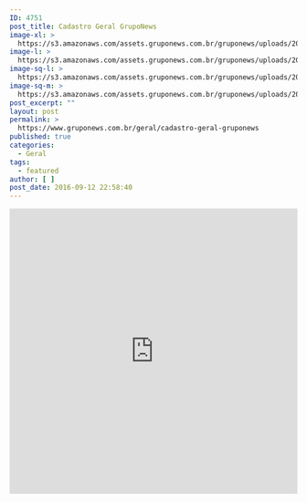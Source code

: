 ```yaml
---
ID: 4751
post_title: Cadastro Geral GrupoNews
image-xl: >
  https://s3.amazonaws.com/assets.gruponews.com.br/gruponews/uploads/2016/09/banner-cadastro.jpg
image-l: >
  https://s3.amazonaws.com/assets.gruponews.com.br/gruponews/uploads/2016/09/banner-cadastro.jpg
image-sq-l: >
  https://s3.amazonaws.com/assets.gruponews.com.br/gruponews/uploads/2016/09/banner-cadastro.jpg
image-sq-m: >
  https://s3.amazonaws.com/assets.gruponews.com.br/gruponews/uploads/2016/09/banner-cadastro-720x353.jpg
post_excerpt: ""
layout: post
permalink: >
  https://www.gruponews.com.br/geral/cadastro-geral-gruponews
published: true
categories:
  - Geral
tags:
  - featured
author: [ ]
post_date: 2016-09-12 22:58:40
---
```

<iframe src="https://docs.google.com/forms/d/e/1FAIpQLSfjLf8Vk74lbyfoTAtFDIUh-NjvBvMTg--6TVDJPniwyeaazw/viewform?embedded=true" width="100%" height="500" frameborder="0" marginheight="0" marginwidth="0">Cadastre-se para receber áudios, vídeos, artigos, notícias e agilize sua inscrição para os próximos encontros.</iframe>